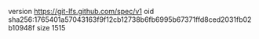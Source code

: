 version https://git-lfs.github.com/spec/v1
oid sha256:1765401a57043163f9f12cb12738b6fb6995b67371ffd8ced2031fb02b10948f
size 1515
